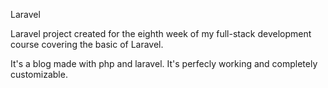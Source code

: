 Laravel

Laravel project created for the eighth week of my full-stack development course covering the basic of Laravel.

It's a blog made with php and laravel. It's perfecly working and completely customizable.
